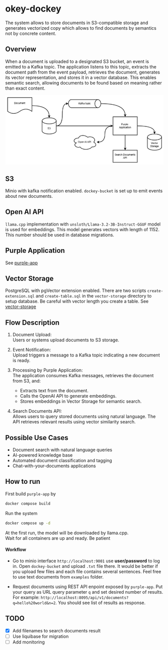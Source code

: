 # okey-dockey

The system allows to store documents in S3-compatible storage and generates vectorized copy which allows to find documents by semantics not by concrete content.

## Overview
When a document is uploaded to a designated S3 bucket, an event is emitted to a Kafka topic. The application listens to this topic, extracts the document path from the event payload, retrieves the document, generates its vector representation, and stores it in a vector database. This enables semantic search, allowing documents to be found based on meaning rather than exact content.

![architecture](./docs/architecture.png)

## S3
Minio with kafka notification enabled. `dockey-bucket` is set up to emit events about new documents.

## Open AI API
`llama.cpp` implementation with `unsloth/Llama-3.2-3B-Instruct-GGUF` model is used for embeddings. This model generates vectors with length of 1152. This number should be used in database migrations.

## Purple Application 
See [purple-app](purple-app/README.md)

## Vector Storage
PostgreSQL with pgVector extension enabled. There are two scripts `create-extension.sql` and `create-table.sql` in the `vector-storage` directory to setup database. Be careful with vector length you create a table. See [vector-storage](vector-storage/README.md)


## Flow Description

1. Document Upload:  
Users or systems upload documents to S3 storage.

2. Event Notification:  
Upload triggers a message to a Kafka topic indicating a new document is ready.

3. Processing by Purple Application:  
The application consumes Kafka messages, retrieves the document from S3, and:
   - Extracts text from the document.
   - Calls the OpenAI API to generate embeddings.
   - Stores embeddings in Vector Storage for semantic search.

4. Search Documents API:  
Allows users to query stored documents using natural language.
The API retrieves relevant results using vector similarity search.


## Possible Use Cases
- Document search with natural language queries
- AI-powered knowledge base
- Automated document classification and tagging
- Chat-with-your-documents applications

## How to run
First build `purple-app` by 
```sh
docker compose build
```
Run the system
```sh
docker compose up -d
```
At the first run, the model will be downloaded by llama.cpp.  
Wait for all containers are up and ready. Be patient

#### Workflow
- Go to minio interface `http://localhost:9001` use **user/password** to log in. Open `dockey-bucket` and upload `.txt` file there. It would be better if you upload few files and each file contains several sentences. Feel free to use text documents from `examples` folder.

- Request documents using REST API enpoint exposed by `purple-app`. Put your query as URL query parameter `q` and set desired number of results. For example: `http://localhost:8095/api/v1/documents?q=hello%20world&n=2`. You should see list of results as response.


## TODO
- [x] Add filenames to search documents result
- [ ] Use liquibase for migration
- [ ] Add monitoring
